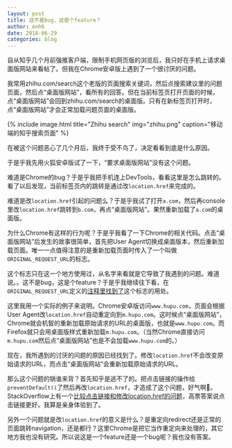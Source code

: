 ```yaml
---
layout: post
title: 这不是bug，这是个feature？
author: enh6
date: 2018-06-29
categories: blog
---
```


自从知乎几个月前强推客户端，限制手机网页版的浏览后，我只好在手机上请求桌面版网站来看帖了。但我在Chrome安卓版上遇到了一个很讨厌的问题。

我常用zhihu.com/search这个老版的页面搜索关键词，然后点搜索建议里的问题页面，然后点“桌面版网站”，看所有的回答。但在当前标签页打开页面的时候，点“桌面版网站”会回到zhihu.com/search的桌面版。只有在新标签页打开时，点“桌面版网站”才会正常加载问题页面的桌面版。

{% include image.html title="Zhihu search" img="zhihu.png"
   caption="移动端的知乎搜索页面" %}

在被这个问题恶心了几个月后，我终于受不鸟了，决定看看到底是什么原因。

于是乎我先用火狐安卓版试了一下，“要求桌面版网站”没有这个问题。

难道是Chrome的bug？于是乎我把手机连上DevTools，看看这里是怎么跳转的。看了以后发现，当前标签页内的跳转是通过改`location.href`来完成的。

难道是改`location.href`引起的问题么？于是乎我试了打开`a.com`，然后再console里改`location.href`跳转到`b.com`，再点“桌面版网站”。果然重新加载了`a.com`的桌面版。

为什么Chrome有这样的行为呢？于是乎我看了一下Chrome的相关代码。点击“桌面版网站”后发生的故事很简单，首先把User Agent切换成桌面版本，然后重新加载页面。唯一一点值得注意的是重新加载页面时传入了一个叫做`ORIGINAL_REQUEST_URL`的标志。

这个标志只在这一个地方使用过，从名字来看就是它导致了我遇到的问题。难道说。。这不是bug，这是个feature？于是乎我继续往下看，在`ORIGINAL_REQUEST_URL`定义的[注释里找到了](https://cs.chromium.org/chromium/src/content/public/browser/reload_type.h?q=original_request_ur)这个标志的用处。

这里我用一个实际的例子来说明。Chrome安卓版访问`www.hupu.com`，页面会根据User Agent改`location.href`自动重定向到`m.hupu.com`。这时候点“桌面版网站”，Chrome就会机智的重新加载原始请求的URL的桌面版，也就是`www.hupu.com`。而Firefox就只会用桌面版样式重新加载`m.hupu.com`。（当然Chrome直接访问`m.hupu.com`然后点“桌面版网站”也是不会加载`www.hupu.com`的。）

现在，我所遇到的讨厌的问题的原因已经找到了。修改`location.href`不会改变原始请求的URL，而点击“桌面版网站”会重新加载原始请求的URL。

那么这个问题的锅谁来背？首先知乎是逃不了的。把点击链接的操作给`preventDefault()`了然后再改`location.href`，才造成了这个问题，好气啊👿。StackOverflow上有一个[比较点击链接和修改location.href的问题](https://stackoverflow.com/questions/1667416/window-location-href-vs-clicking-on-an-anchor)，高票答案说点击链接更好，我算是亲身体验到了。

另外一个问题就是改`location.href`的意义是什么？是重定向redirect还是正常的页面跳转navigation，还是都行？这里Chrome是把它当作重定向来处理的，其它地方我也没有研究。所以说这是一个feature还是一个bug呢？我也没有答案。
